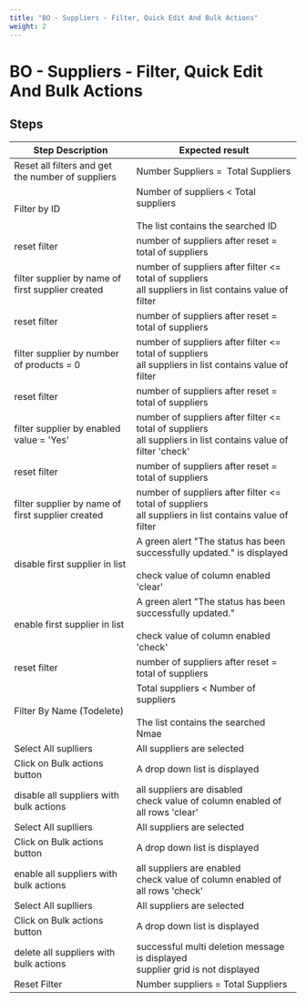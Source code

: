 ```yaml
---
title: "BO - Suppliers - Filter, Quick Edit And Bulk Actions"
weight: 2
---
```


# BO - Suppliers - Filter, Quick Edit And Bulk Actions
## Steps
| Step Description | Expected result |
| ----- | ----- |
| Reset all filters and get the number of suppliers | Number Suppliers =  Total Suppliers |
| Filter by ID | Number of suppliers < Total suppliers<br><br>The list contains the searched ID |
| reset filter | number of suppliers after reset = total of suppliers |
| filter supplier by name of first supplier created | number of suppliers after filter <= total of suppliers<br>all suppliers in list contains value of filter |
| reset filter | number of suppliers after reset = total of suppliers |
| filter supplier by number of products = 0 | number of suppliers after filter <= total of suppliers<br>all suppliers in list contains value of filter |
| reset filter | number of suppliers after reset = total of suppliers |
| filter supplier by enabled value = 'Yes' | number of suppliers after filter <= total of suppliers<br>all suppliers in list contains value of filter 'check' |
| reset filter | number of suppliers after reset = total of suppliers |
| filter supplier by name of first supplier created | number of suppliers after filter <= total of suppliers<br>all suppliers in list contains value of filter |
| disable first supplier in list | A green alert "The status has been successfully updated." is displayed<br><br>check value of column enabled 'clear' |
| enable first supplier in list | A green alert "The status has been successfully updated."<br><br>check value of column enabled 'check' |
| reset filter | number of suppliers after reset = total of suppliers |
| Filter By Name (Todelete) | Total suppliers < Number of suppliers<br><br>The list contains the searched Nmae |
| Select All suplliers | All suppliers are selected |
| Click on Bulk actions button | A drop down list is displayed |
| disable all suppliers with bulk actions | all suppliers are disabled<br>check value of column enabled of all rows 'clear' |
| Select All suplliers | All suppliers are selected |
| Click on Bulk actions button | A drop down list is displayed |
| enable all suppliers with bulk actions | all suppliers are enabled<br>check value of column enabled of all rows 'check' |
| Select All suplliers | All suppliers are selected |
| Click on Bulk actions button | A drop down list is displayed |
| delete all suppliers with bulk actions | successful multi deletion message is displayed<br>supplier grid is not displayed |
| Reset Filter | Number suppliers = Total Suppliers |
